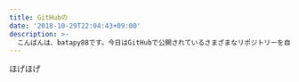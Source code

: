 ```yaml
---
title: GitHubの
date: '2018-10-29T22:04:43+09:00'
description: >-
  こんばんは、batapy88です。今日はGitHubで公開されているさまざまなリポジトリーを自分のデスクトップにクローン（ダウンロード）する方法を書いていきます。
---
```

ほげほげ

